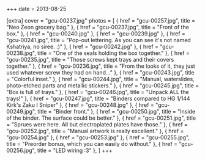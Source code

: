 +++
date = 2013-08-25

[extra]
cover = "gcu-00237.jpg"
photos = [
{ href = "gcu-00257.jpg", title = "Neo Zeon grocery bag." },
{ href = "gcu-00237.jpg", title = "Front of the box." },
{ href = "gcu-00240.jpg" },
{ href = "gcu-00239.jpg" },
{ href = "gcu-00241.jpg", title = "Pop-out lettering. As you can see it's not named Kshatriya, no siree. :)" },
{ href = "gcu-00242.jpg" },
{ href = "gcu-00238.jpg", title = "One of the seals holding the box together." },
{ href = "gcu-00235.jpg", title = "Those screws kept trays and their covers together." },
{ href = "gcu-00236.jpg", title = "From the looks of it, they just used whatever screw they had on hand..." },
{ href = "gcu-00243.jpg", title = "Colorful inset." },
{ href = "gcu-00244.jpg", title = "Manual, waterslides, photo-etched parts and metallic stickers." },
{ href = "gcu-00245.jpg", title = "Box is full of trays." },
{ href = "gcu-00246.jpg", title = "Unpack ALL the trays!" },
{ href = "gcu-00247.jpg", title = "Binders compared to HG 1/144 Kirk's Zaku I Sniper" },
{ href = "gcu-00248.jpg" },
{ href = "gcu-00249.jpg", title = "Binder front." },
{ href = "gcu-00250.jpg", title = "Inside of the binder. The surface could be better." },
{ href = "gcu-00251.jpg", title = "Sprues were here. All but electroplated plates have those." },
{ href = "gcu-00252.jpg", title = "Manual artwork is really excellent." },
{ href = "gcu-00254.jpg" },
{ href = "gcu-00253.jpg" },
{ href = "gcu-00255.jpg", title = "Preorder bonus, which you can easily do without." },
{ href = "gcu-00256.jpg", title = "LED wiring :3" },
]
+++